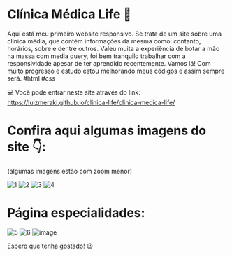 # Clínica Médica Life 🏥

Aqui está meu primeiro website responsivo. 
Se trata de um site sobre uma clínica média, que contém informações da mesma como: contanto, horários, sobre e dentre outros. Valeu muita a experiência de botar a mão na massa com media query, foi bem tranquilo trabalhar com a responsividade apesar de ter aprendido recentemente. Vamos lá! Com muito progresso e estudo estou melhorando meus códigos e assim sempre será. #html #css

💻 Você pode entrar neste site através do link: https://luizmeraki.github.io/clinica-life/clinica-medica-life/

# Confira aqui algumas imagens do site 👇:
(algumas imagens estão com zoom menor)

![1](https://user-images.githubusercontent.com/75648386/173161599-5c35f1a5-6c0b-4b01-ba35-f7a8e50e5a93.png)
![2](https://user-images.githubusercontent.com/75648386/173161611-82868dfe-7cb7-428c-9ab9-648236d9b45e.png)
![3](https://user-images.githubusercontent.com/75648386/173161615-320f915d-b1b7-4273-95b3-bf5b13dc6453.png)
![4](https://user-images.githubusercontent.com/75648386/173161618-fc370ac3-8bc1-4a59-877f-985369d08a94.png)

# Página especialidades:

![5](https://user-images.githubusercontent.com/75648386/173161647-d16d795e-b84a-45b5-9b4a-b61ceb471b23.png)
![6](https://user-images.githubusercontent.com/75648386/173161649-1a811302-5e3b-40b1-b78a-a08422f355b9.png)
![image](https://user-images.githubusercontent.com/75648386/173161660-be27d9e9-2e2c-47d8-9dd9-cbd946c69275.png)

Espero que tenha gostado! 😉
